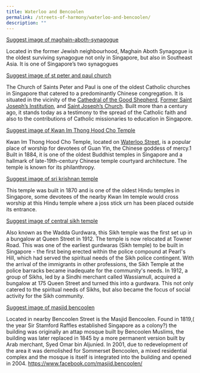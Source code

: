 ```yaml
---
title: Waterloo and Bencoolen
permalink: /streets-of-harmony/waterloo-and-bencoolen/
description: ""
---
```

[Suggest image of maghain-aboth-synagogue](https://www.roots.gov.sg/places/places-landing/Places/national-monuments/maghain-aboth-synagogue)

Located in the former Jewish neighbourhood, Maghain Aboth Synagogue is the oldest surviving synagogue not only in Singapore, but also in Southeast Asia. It is one of Singapore’s two synagogues

[Suggest image of st peter and paul church](https://www.roots.gov.sg/places/places-landing/Places/national-monuments/church-of-saints-peter-and-paul)

The Church of Saints Peter and Paul is one of the oldest Catholic churches in Singapore that catered to a predominantly Chinese congregation. It is situated in the vicinity of the [Cathedral of the Good Shepherd](https://www.roots.gov.sg/places/places-landing/Places/national-monuments/cathedral-of-the-good-shepherd), [Former Saint Joseph’s Institution](https://www.roots.gov.sg/places/places-landing/Places/national-monuments/former-saint-josephs-institution-now-singapore-art-museum), and [Saint Joseph’s Church](https://www.roots.gov.sg/places/places-landing/Places/national-monuments/cathedral-of-the-good-shepherd). Built more than a century ago, it stands today as a testimony to the spread of the Catholic faith and also to the contributions of Catholic missionaries to education in Singapore.

[Suggest image of Kwan Im Thong Hood Cho Temple](https://eresources.nlb.gov.sg/infopedia/articles/SIP_275_2005-01-03.html )

Kwan Im Thong Hood Cho Temple, located on [Waterloo Street](https://eresources.nlb.gov.sg/infopedia/articles/SIP_270_2005-01-25.html), is a popular place of worship for devotees of Guan Yin, the Chinese goddess of mercy.1 Built in 1884, it is one of the oldest Buddhist temples in Singapore and a hallmark of late-19th-century Chinese temple courtyard architecture. The temple is known for its philanthropy.

[Suggest image of sri krishnan temple](https://www.roots.gov.sg/places/places-landing/Places/historic-sites/sri-krishnan-temple)

This temple was built in 1870 and is one of the oldest Hindu temples in Singapore, some devotees of the nearby Kwan Im temple would cross worship at this Hindu temple where a joss stick urn has been placed outside its entrance. 

[Suggest image of central sikh temple](https://www.roots.gov.sg/places/places-landing/Places/historic-sites/central-sikh-temple)

Also known as the Wadda Gurdwara, this Sikh temple was the first set up in a bungalow at Queen Street in 1912. The temple is now relocated at Towner Road.
This was one of the earliest gurdwaras (Sikh temple) to be built in Singapore - the first being erected within the police compound at Pearl's Hill, which had served the spiritual needs of the Sikh police contingent. With the arrival of the immigrants in other professions, the Sikh Temple at the police barracks became inadequate for the community's needs. In 1912, a group of Sikhs, led by a Sindhi merchant called Wassiamull, acquired a bungalow at 175 Queen Street and turned this into a gurdwara. This not only catered to the spiritual needs of Sikhs, but also became the focus of social activity for the Sikh community.

[Suggest image of masjid bencoolen](https://masjidbencoolen.org/ )

Located in nearby Bencoolen Street is the Masjid Bencoolen. Found in 1819,( the year Sir Stamford Raffles established Singapore as a colony?) the building was originally an attap mosque built by Bencoolen Muslims, the building was later replaced in 1845 by a more permanent version built by Arab merchant, Syed Omar bin Aljunied. In 2001, due to redevelopment of the area it was demolished for Sommerset Bencoolen, a mixed residential complex and the mosque is itself is integrated into the building and opened in 2004. 
https://www.facebook.com/masjid.bencoolen/